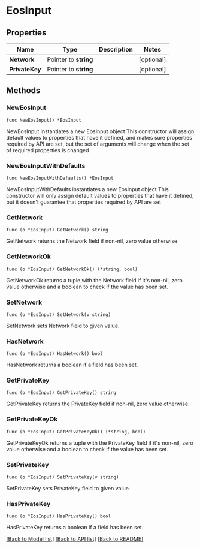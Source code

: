 # EosInput

## Properties

Name | Type | Description | Notes
------------ | ------------- | ------------- | -------------
**Network** | Pointer to **string** |  | [optional] 
**PrivateKey** | Pointer to **string** |  | [optional] 

## Methods

### NewEosInput

`func NewEosInput() *EosInput`

NewEosInput instantiates a new EosInput object
This constructor will assign default values to properties that have it defined,
and makes sure properties required by API are set, but the set of arguments
will change when the set of required properties is changed

### NewEosInputWithDefaults

`func NewEosInputWithDefaults() *EosInput`

NewEosInputWithDefaults instantiates a new EosInput object
This constructor will only assign default values to properties that have it defined,
but it doesn't guarantee that properties required by API are set

### GetNetwork

`func (o *EosInput) GetNetwork() string`

GetNetwork returns the Network field if non-nil, zero value otherwise.

### GetNetworkOk

`func (o *EosInput) GetNetworkOk() (*string, bool)`

GetNetworkOk returns a tuple with the Network field if it's non-nil, zero value otherwise
and a boolean to check if the value has been set.

### SetNetwork

`func (o *EosInput) SetNetwork(v string)`

SetNetwork sets Network field to given value.

### HasNetwork

`func (o *EosInput) HasNetwork() bool`

HasNetwork returns a boolean if a field has been set.

### GetPrivateKey

`func (o *EosInput) GetPrivateKey() string`

GetPrivateKey returns the PrivateKey field if non-nil, zero value otherwise.

### GetPrivateKeyOk

`func (o *EosInput) GetPrivateKeyOk() (*string, bool)`

GetPrivateKeyOk returns a tuple with the PrivateKey field if it's non-nil, zero value otherwise
and a boolean to check if the value has been set.

### SetPrivateKey

`func (o *EosInput) SetPrivateKey(v string)`

SetPrivateKey sets PrivateKey field to given value.

### HasPrivateKey

`func (o *EosInput) HasPrivateKey() bool`

HasPrivateKey returns a boolean if a field has been set.


[[Back to Model list]](../README.md#documentation-for-models) [[Back to API list]](../README.md#documentation-for-api-endpoints) [[Back to README]](../README.md)



